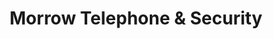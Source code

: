 ---
title: "Morrow Telephone & Security"
url: /mount-gilead/morrow-telephone-and-security/
shop: mobile phone
---